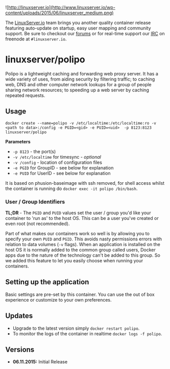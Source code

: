 ![http://linuxserver.io](http://www.linuxserver.io/wp-content/uploads/2015/06/linuxserver_medium.png)

The [LinuxServer.io](https://www.linuxserver.io/) team brings you another quality container release featuring auto-update on startup, easy user mapping and community support. Be sure to checkout our [forums](https://forum.linuxserver.io/index.php) or for real-time support our [IRC](https://www.linuxserver.io/index.php/irc/) on freenode at `#linuxserver.io`.

# linuxserver/polipo

Polipo is a lightweight caching and forwarding web proxy server. It has a wide variety of uses, from aiding security by filtering traffic; to caching web, DNS and other computer network lookups for a group of people sharing network resources; to speeding up a web server by caching repeated requests.

## Usage

```
docker create --name=polipo -v /etc/localtime:/etc/localtime:ro -v <path to data>:/config -e PGID=<gid> -e PUID=<uid>  -p 8123:8123 linuxserver/polipo
```

**Parameters**

* `-p 8123` - the port(s)
* `-v /etc/localtime` for timesync - *optional*
* `-v /config` - location of configuration files
* `-e PGID` for GroupID - see below for explanation
* `-e PUID` for UserID - see below for explanation

It is based on phusion-baseimage with ssh removed, for shell access whilst the container is running do `docker exec -it polipo /bin/bash`.

### User / Group Identifiers

**TL;DR** - The `PGID` and `PUID` values set the user / group you'd like your container to 'run as' to the host OS. This can be a user you've created or even root (not recommended).

Part of what makes our containers work so well is by allowing you to specify your own `PUID` and `PGID`. This avoids nasty permissions errors with relation to data volumes (`-v` flags). When an application is installed on the host OS it is normally added to the common group called users, Docker apps due to the nature of the technology can't be added to this group. So we added this feature to let you easily choose when running your containers.

## Setting up the application 

Basic settings are pre-set by this container.  You can use the out of box experience or customize to your own preferences.


## Updates

* Upgrade to the latest version simply `docker restart polipo`.
* To monitor the logs of the container in realtime `docker logs -f polipo`.



## Versions

+ **06.11.2015:** Initial Release
